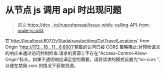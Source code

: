 # 从节点 js 调用 api 时出现问题

> 原文:[https://dev . to/irupeshprasai/issue-while-calling-API-from-node-js-n33](https://dev.to/irupeshprasai/issue-while-calling-api-from-node-js-n33)

在'[http://localhost:8077/v1/tadatravalsetting/GetTravelLocations](http://localhost:8077/v1/TADATravelSetting/GetTravelLocations)' from Origin '[http://172 . 18 . 11 . 6:8001](http://172.18.11.6:8001)'获取的访问已被 CORS 策略阻止:对预检请求的响应未通过访问控制检查:请求的资源上不存在“Access-Control-Allow-Origin”标头。如果不透明响应满足您的需要，请将请求的模式设置为“no-cors ”,以便在禁用 cors 的情况下获取资源。